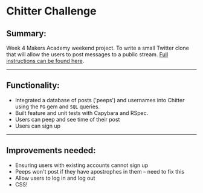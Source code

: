 Chitter Challenge
=================

Summary:
-------

Week 4 Makers Academy weekend project. To write a small Twitter clone that will allow the users to post messages to a public stream. [Full instructions can be found here](https://github.com/makersacademy/chitter-challenge).

-----

Functionality:
-----
* Integrated a database of posts ('peeps') and usernames into Chitter using the `PG` gem and `SQL` queries.
* Built feature and unit tests with Capybara and RSpec.
* Users can peep and see time of their post
* Users can sign up

-----

Improvements needed:
------

* Ensuring users with existing accounts cannot sign up
* Peeps won't post if they have apostrophes in them – need to fix this
* Allow users to log in and log out
* CSS!
